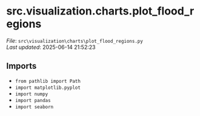 # src.visualization.charts.plot_flood_regions

*File*: `src\visualization\charts\plot_flood_regions.py`  
*Last updated*: 2025-06-14 21:52:23

## Imports

- `from pathlib import Path`  
- `import matplotlib.pyplot`  
- `import numpy`  
- `import pandas`  
- `import seaborn`  

